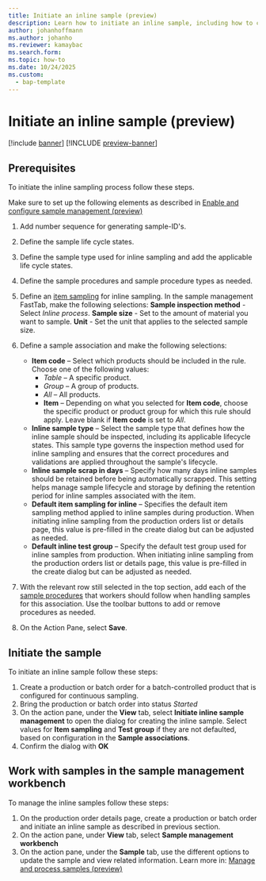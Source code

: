 ```yaml
---
title: Initiate an inline sample (preview)
description: Learn how to initiate an inline sample, including how to create a sample from a production order or batch order.
author: johanhoffmann
ms.author: johanho
ms.reviewer: kamaybac
ms.search.form: 
ms.topic: how-to
ms.date: 10/24/2025
ms.custom: 
  - bap-template
---
```


# Initiate an inline sample (preview)

[!include [banner](../../includes/banner.md)]
[!INCLUDE [preview-banner](~/../shared-content/shared/preview-includes/preview-banner.md)]
<!-- KFM: Preview until further notice -->

## Prerequisites

To initiate the inline sampling process follow these steps.

Make sure to set up the following elements as described in [Enable and configure sample management (preview)](quality-sample-management-admin.md)

1. Add number sequence for generating sample-ID's.
1. Define the sample life cycle states.
1. Define the sample type used for inline sampling and add the applicable life cycle states.
1. Define the sample procedures and sample procedure types as needed.
1. Define an [item sampling](quality-item-sampling.md) for inline sampling. In the sample management FastTab, make the following selections:
    **Sample inspection method** - Select *Inline process*.
    **Sample size** - Set to the amount of material you want to sample.
    **Unit** - Set the unit that applies to the selected sample size.
1. Define a sample association and make the following selections:
    - **Item code** – Select which products should be included in the rule. Choose one of the following values:
        - *Table* – A specific product.
        - *Group* – A group of products.
        - *All* – All products.
        - **Item** – Depending on what you selected for **Item code**, choose the specific product or product group for which this rule should apply. Leave blank if **Item code** is set to *All*.
    - **Inline sample type** – Select the sample type that defines how the inline sample should be inspected, including its applicable lifecycle states. This sample type governs the inspection method used for inline sampling and ensures that the correct procedures and validations are applied throughout the sample's lifecycle.
    - **Inline sample scrap in days** – Specify how many days inline samples should be retained before being automatically scrapped. This setting helps manage sample lifecycle and storage by defining the retention period for inline samples associated with the item.
    - **Default item sampling for inline** – Specifies the default item sampling method applied to inline samples during production. When initiating inline sampling from the production orders list or details page, this value is pre-filled in the create dialog but can be adjusted as needed.
    - **Default inline test group** – Specify the default test group used for inline samples from production. When initiating inline sampling from the production orders list or details page, this value is pre-filled in the create dialog but can be adjusted as needed.

1. With the relevant row still selected in the top section, add each of the [sample procedures](quality-sample-management-admin.md#configure-sample-procedures) that workers should follow when handling samples for this association. Use the toolbar buttons to add or remove procedures as needed.
1. On the Action Pane, select **Save**.

## Initiate the sample

To initiate an inline sample follow these steps:

1. Create a production or batch order for a batch-controlled product that is configured for continuous sampling.
1. Bring the production or batch order into status *Started*
1. On the action pane, under the **View** tab, select **Initiate inline sample management** to open the dialog for creating the inline sample. Select values for **Item sampling** and **Test group** if they are not defaulted, based on configuration in the **Sample associations**.
1. Confirm the dialog with **OK**

## Work with samples in the sample management workbench

To manage the inline samples follow these steps:

1. On the production order details page, create a production or batch order and initiate an inline sample as described in previous section.
1. On the action pane, under **View** tab, select **Sample management workbench**
1. On the action pane, under the **Sample** tab, use the different options to update the sample and view related information. Learn more in: [Manage and process samples (preview)](quality-sample-management-use.md)
